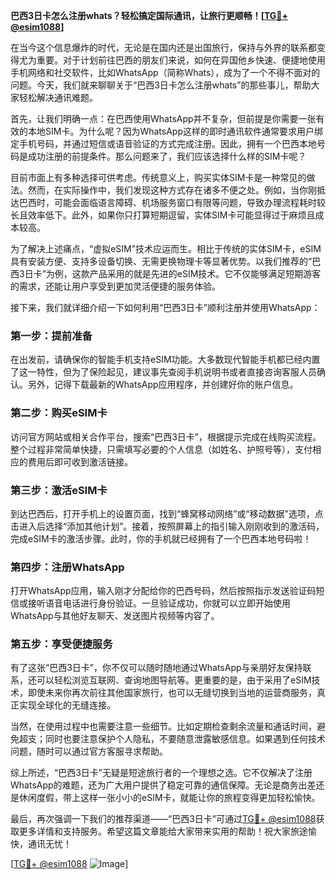 **巴西3日卡怎么注册whats？轻松搞定国际通讯，让旅行更顺畅！[[TG💪+ @esim1088](https://t.me/s/esim1088)]**

在当今这个信息爆炸的时代，无论是在国内还是出国旅行，保持与外界的联系都变得尤为重要。对于计划前往巴西的朋友们来说，如何在异国他乡快速、便捷地使用手机网络和社交软件，比如WhatsApp（简称Whats），成为了一个不得不面对的问题。今天，我们就来聊聊关于“巴西3日卡怎么注册whats”的那些事儿，帮助大家轻松解决通讯难题。

首先，让我们明确一点：在巴西使用WhatsApp并不复杂，但前提是你需要一张有效的本地SIM卡。为什么呢？因为WhatsApp这样的即时通讯软件通常要求用户绑定手机号码，并通过短信或语音验证的方式完成注册。因此，拥有一个巴西本地号码是成功注册的前提条件。那么问题来了，我们应该选择什么样的SIM卡呢？

目前市面上有多种选择可供考虑。传统意义上，购买实体SIM卡是一种常见的做法。然而，在实际操作中，我们发现这种方式存在诸多不便之处。例如，当你刚抵达巴西时，可能会面临语言障碍、机场服务窗口有限等问题，导致办理流程耗时较长且效率低下。此外，如果你只打算短期逗留，实体SIM卡可能显得过于麻烦且成本较高。

为了解决上述痛点，“虚拟eSIM”技术应运而生。相比于传统的实体SIM卡，eSIM具有安装方便、支持多设备切换、无需更换物理卡等显著优势。以我们推荐的“巴西3日卡”为例，这款产品采用的就是先进的eSIM技术。它不仅能够满足短期游客的需求，还能让用户享受到更加灵活便捷的服务体验。

接下来，我们就详细介绍一下如何利用“巴西3日卡”顺利注册并使用WhatsApp：

### **第一步：提前准备**
在出发前，请确保你的智能手机支持eSIM功能。大多数现代智能手机都已经内置了这一特性，但为了保险起见，建议事先查阅手机说明书或者直接咨询客服人员确认。另外，记得下载最新的WhatsApp应用程序，并创建好你的账户信息。

### **第二步：购买eSIM卡**
访问官方网站或相关合作平台，搜索“巴西3日卡”，根据提示完成在线购买流程。整个过程非常简单快捷，只需填写必要的个人信息（如姓名、护照号等），支付相应的费用后即可收到激活链接。

### **第三步：激活eSIM卡**
到达巴西后，打开手机上的设置页面，找到“蜂窝移动网络”或“移动数据”选项，点击进入后选择“添加其他计划”。接着，按照屏幕上的指引输入刚刚收到的激活码，完成eSIM卡的激活步骤。此时，你的手机就已经拥有了一个巴西本地号码啦！

### **第四步：注册WhatsApp**
打开WhatsApp应用，输入刚才分配给你的巴西号码，然后按照指示发送验证码短信或接听语音电话进行身份验证。一旦验证成功，你就可以立即开始使用WhatsApp与其他好友聊天、发送图片视频等内容了。

### **第五步：享受便捷服务**
有了这张“巴西3日卡”，你不仅可以随时随地通过WhatsApp与亲朋好友保持联系，还可以轻松浏览互联网、查询地图导航等。更重要的是，由于采用了eSIM技术，即使未来你再次前往其他国家旅行，也可以无缝切换到当地的运营商服务，真正实现全球化的无缝连接。

当然，在使用过程中也需要注意一些细节。比如定期检查剩余流量和通话时间，避免超支；同时也要注意保护个人隐私，不要随意泄露敏感信息。如果遇到任何技术问题，随时可以通过官方客服寻求帮助。

综上所述，“巴西3日卡”无疑是短途旅行者的一个理想之选。它不仅解决了注册WhatsApp的难题，还为广大用户提供了稳定可靠的通信保障。无论是商务出差还是休闲度假，带上这样一张小小的eSIM卡，就能让你的旅程变得更加轻松愉快。

最后，再次强调一下我们的推荐渠道——“巴西3日卡”可通过[TG💪+ @esim1088](https://t.me/s/esim1088)获取更多详情和支持服务。希望这篇文章能给大家带来实用的帮助！祝大家旅途愉快，通讯无忧！

[[TG💪+ @esim1088](https://t.me/s/esim1088) ![Image](https://i.postimg.cc/4NQfJmqS/Snipaste-2025-05-13-00-14-12.png)]